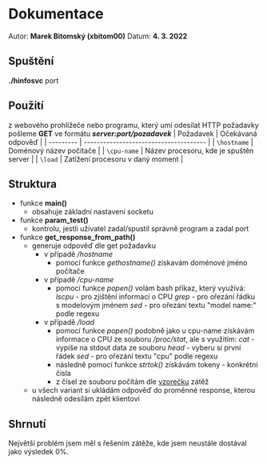 # Dokumentace
Autor: **Marek Bitomský (xbitom00)**
Datum: **4. 3. 2022**

## Spuštění
**./hinfosvc** port

## Použití
z webového prohlížeče nebo programu, který umí odesílat HTTP požadavky pošleme **GET**
   ve formátu ***server:port/pozadavek***
| Požadavek   | Očekávaná odpověď                      | 
| ---------   | -------------------------------------- |
| `\hostname` | Doménový název počítače                |
| `\cpu-name` | Název procesoru, kde je spuštěn server |
| `\load`     | Zatížení procesoru v daný moment		 |

## Struktura 
- funkce **main()**
    - obsahuje základní nastavení socketu
- funkce **param_test()**
    - kontrolu, jestli uživatel zadal/spustil správně program a zadal port  
- funkce **get_response_from_path()**
	- generuje odpověď dle get požadavku
		- v případě */hostname*
			- pomocí funkce *gethostname()* získavám doménové jméno počítače
		- v případě */cpu-name*
    		- pomocí funkce *popen()* volám bash příkaz, který využívá:
			*lscpu* - pro zjištění informací o CPU
			*grep* - pro ořezání řádku s modelovým jménem
			*sed* - pro ořezání textu "model name:" podle regexu
		- v případě */load*
    		- pomocí funkce *popen()* podobně jako u cpu-name získávám informace
			o CPU ze souboru */proc/stat*, ale s využitím:
			*cat* - vypíše na stdout data ze souboru
			*head* - vyberu si první řádek
			*sed* - pro ořezání textu "cpu" podle regexu
			- následně pomocí funkce *strtok()* získávám tokeny - konkrétní čísla
			- z čísel ze souboru počítám dle [vzorečku](https://stackoverflow.com/questions/23367857/accurate-calculation-of-cpu-usage-given-in-percentage-in-linux) zátěž
    - u všech variant si ukládám odpověď do proměnné response, kterou
	následně odesílám zpět klientovi 

## Shrnutí 
Největší problém jsem měl s řešením zátěže, kde jsem neustále dostával jako výsledek 0%.